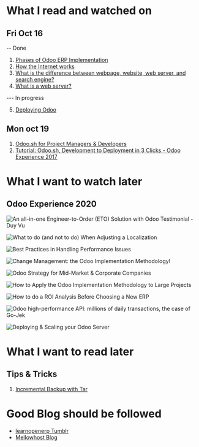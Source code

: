 # What I read and watched on

## Fri Oct 16

-- Done

1. [Phases of Odoo ERP Implementation](https://www.odooimplementation.com/blog/odoo_erp_implementation_phases#)
2. [How the Internet works](https://developer.mozilla.org/en-US/docs/Learn/Common_questions/How_does_the_Internet_work)
3. [What is the difference between webpage, website, web server, and search engine?](https://developer.mozilla.org/en-US/docs/Learn/Common_questions/Pages_sites_servers_and_search_engines)
4. [What is a web server?](https://developer.mozilla.org/en-US/docs/Learn/Common_questions/What_is_a_web_server)

--- In progress

5. [Deploying Odoo](https://www.odoo.com/documentation/14.0/setup/deploy.html#different-machines)

## Mon oct 19

1. [Odoo.sh for Project Managers & Developers](https://www.youtube.com/watch?v=LNF1-AB1tWQ&list=PL1-aSABtP6AD0n2NWnXRX6h1f7n7NyiMF&index=33)
2. [Tutorial: Odoo.sh, Development to Deployment in 3 Clicks - Odoo Experience 2017](https://www.youtube.com/watch?v=gi13-XFvmCA&t=1s)

# What I want to watch later

## Odoo Experience 2020

![ An all-in-one Engineer-to-Order (ETO) Solution with Odoo Testimonial](https://www.odoo.com/event/odoo-experience-2020-2020-09-30-2020-10-02-2622/track/an-all-in-one-engineer-to-order-eto-solution-with-odoo-2146) - Duy Vu

![What to do (and not to do) When Adjusting a Localization](https://www.odoo.com/event/odoo-experience-2020-2020-09-30-2020-10-02-2622/track/what-to-do-and-not-to-do-when-adjusting-a-localization-2091)

![Best Practices in Handling Performance Issues](https://www.odoo.com/event/odoo-experience-2020-2020-09-30-2020-10-02-2622/track/best-practices-in-handling-performance-issues-3857)

![Change Management: the Odoo Implementation Methodology!](https://www.odoo.com/event/odoo-experience-2020-2020-09-30-2020-10-02-2622/track/change-management-the-odoo-implementation-methodology-3926)

![Odoo Strategy for Mid-Market & Corporate Companies](https://www.odoo.com/event/odoo-experience-2020-2020-09-30-2020-10-02-2622/track/odoo-strategy-for-mid-market-corporate-companies-3834)

![How to Apply the Odoo Implementation Methodology to Large Projects](https://www.odoo.com/event/odoo-experience-2020-2020-09-30-2020-10-02-2622/track/how-to-apply-the-odoo-implementation-methodology-to-large-projects-3930)

![How to do a ROI Analysis Before Choosing a New ERP](https://www.odoo.com/event/odoo-experience-2020-2020-09-30-2020-10-02-2622/track/how-to-do-a-roi-analysis-before-choosing-a-new-erp-3830)

![Odoo high-performance API: millions of daily transactions, the case of Go-Jek](https://www.odoo.com/event/odoo-experience-2020-2020-09-30-2020-10-02-2622/track/odoo-high-performance-api-millions-of-daily-transactions-the-case-of-go-jek-2061)

![Deploying & Scaling your Odoo Server](https://www.odoo.com/event/odoo-experience-2020-2020-09-30-2020-10-02-2622/track/deploying-scaling-your-odoo-server-3843)

# What I want to read later

## Tips & Tricks

1. [Incremental Backup with Tar](https://www.theurbanpenguin.com/incremental-backups-with-tar/)
# Good Blog should be followed

- [learnopenerp Tumblr](https://learnopenerp.tumblr.com/)
- [Mellowhost Blog](https://mellowhost.com/blog/category/programming/odoo)
